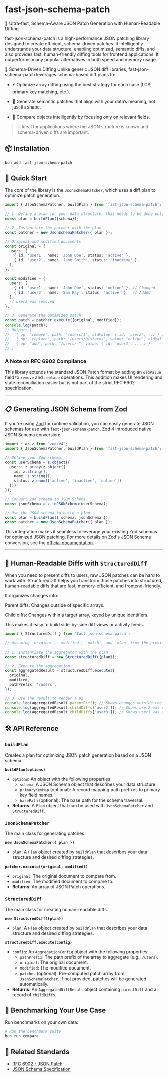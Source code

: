 # fast-json-schema-patch

🚀 Ultra-fast, Schema-Aware JSON Patch Generation with Human-Readable Diffing

fast-json-schema-patch is a high-performance JSON patching library designed to create efficient, schema-driven patches. It intelligently understands your data structure, enabling optimized, semantic diffs, and also provides fast, human-friendly diffing tools for frontend applications. It outperforms many popular alternatives in both speed and memory usage.

🧠 Schema-Driven Diffing
Unlike generic JSON diff libraries, fast-json-schema-patch leverages schema-based diff plans to:

- ⚡ Optimize array diffing using the best strategy for each case (LCS, primary key matching, etc.).

- 🧩 Generate semantic patches that align with your data’s meaning, not just its shape.

- 🎯 Compare objects intelligently by focusing only on relevant fields.

> 💡 Ideal for applications where the JSON structure is known and schema-driven diffs are important.

## 📦 Installation

```bash
bun add fast-json-schema-patch
```

## 🚀 Quick Start

The core of the library is the `JsonSchemaPatcher`, which uses a diff plan to optimize patch generation.

```typescript
import { JsonSchemaPatcher, buildPlan } from 'fast-json-schema-patch';

// 1. Define a plan for your data structure, this needs to be done only once for a given schema
const plan = buildPlan({schema});

// 2. Instantiate the patcher with the plan
const patcher = new JsonSchemaPatcher({ plan });

// Original and modified documents
const original = {
  users: [
    { id: 'user1', name: 'John Doe', status: 'active' },
    { id: 'user2', name: 'Jane Smith', status: 'inactive' },
  ],
};

const modified = {
  users: [
    { id: 'user1', name: 'John Doe', status: 'online' }, // Changed
    { id: 'user3', name: 'Sam Ray', status: 'active' },  // Added
  ],
  // user2 was removed
};

// 3. Generate the optimized patch
const patch = patcher.execute({original, modified});
console.log(patch);
// Output: [
//   { op: "remove", path: "/users/1", oldValue: { id: 'user2', ... } },
//   { op: "replace", path: "/users/0/status", value: "online", oldValue: "active" },
//   { op: "add", path: "/users/-", value: { id: 'user3', ... } }
// ]
```

### A Note on RFC 6902 Compliance

This library extends the standard JSON Patch format by adding an `oldValue` field to `remove` and `replace` operations.
This addition makes UI rendering and state reconciliation easier but is not part of the strict RFC 6902 specification.

---

## 📋 Generating JSON Schema from Zod

If you're using [Zod](https://zod.dev/) for runtime validation, you can easily generate JSON schemas for use with `fast-json-schema-patch`. Zod 4 introduced native JSON Schema conversion:

```typescript
import * as z from "zod/v4";
import { JsonSchemaPatcher, buildPlan } from 'fast-json-schema-patch';

// Define your Zod schema
const userSchema = z.object({
  users: z.array(z.object({
    id: z.string(),
    name: z.string(),
    status: z.enum(['active', 'inactive', 'online'])
  }))
});

// Convert Zod schema to JSON Schema
const jsonSchema = z.toJSONSchema(userSchema);

// Use the JSON schema to build a plan
const plan = buildPlan({ schema: jsonSchema });
const patcher = new JsonSchemaPatcher({ plan });
```

This integration makes it seamless to leverage your existing Zod schemas for optimized JSON patching. For more details on Zod's JSON Schema conversion, see the [official documentation](https://zod.dev/json-schema).

---

## 🎨 Human-Readable Diffs with `StructuredDiff`

When you need to present diffs to users, raw JSON patches can be hard to work with.
StructuredDiff helps you transform those patches into structured, human-readable diffs that are fast, memory-efficient, and frontend-friendly.

It organizes changes into:

Parent diffs: Changes outside of specific arrays.

Child diffs: Changes within a target array, keyed by unique identifiers.

This makes it easy to build side-by-side diff views or activity feeds.

```typescript
import { StructuredDiff } from 'fast-json-schema-patch';

// Assuming `original`, `modified`, `patch`, and `plan` from the previous example

// 1. Instantiate the aggregator with the plan
const structuredDiff = new StructuredDiff({plan});

// 2. Execute the aggregation
const aggregatedResult = structuredDiff.execute({
  original,
  modified,
  pathPrefix: '/users',
});

// 3. Use the result to render a UI
console.log(aggregatedResult.parentDiff); // Shows changes outside the /users array
console.log(aggregatedResult.childDiffs['user2']); // Shows user2 was removed
console.log(aggregatedResult.childDiffs['user3']); // Shows user3 was added
```

## 🛠️ API Reference

### `buildPlan`
Creates a plan for optimizing JSON patch generation based on a JSON schema.

**`buildPlan(options)`**
- `options`: An object with the following properties:
  - `schema`: A JSON Schema object that describes your data structure.
  - `primaryKeyMap` (optional): A record mapping path prefixes to primary key field names.
  - `basePath` (optional): The base path for the schema traversal.
- **Returns**: A `Plan` object that can be used with `JsonSchemaPatcher` and `StructuredDiff`.

### `JsonSchemaPatcher`
The main class for generating patches.

**`new JsonSchemaPatcher({ plan })`**
- `plan`: A `Plan` object created by `buildPlan` that describes your data structure and desired diffing strategies.

**`patcher.execute({original, modified})`**
- `original`: The original document to compare from.
- `modified`: The modified document to compare to.
- **Returns**: An array of JSON Patch operations.

### `StructuredDiff`
The main class for creating human-readable diffs.

**`new StructuredDiff({plan})`**
- `plan`: A `Plan` object created by `buildPlan` that describes your data structure and desired diffing strategies.

**`structuredDiff.execute(config)`**
- `config`: An `AggregationConfig` object with the following properties:
  - `pathPrefix`: The path prefix of the array to aggregate (e.g., `/users`).
  - `original`: The original document.
  - `modified`: The modified document.
  - `patches` (optional): Pre-computed patch array from `JsonSchemaPatcher`. If not provided, patches will be generated automatically.
- **Returns**: An `AggregatedDiffResult` object containing `parentDiff` and a record of `childDiffs`.

## 🔬 Benchmarking Your Use Case

Run benchmarks on your own data:

```bash
# Run the benchmark suite
bun run compare
```

## 🔗 Related Standards

- [RFC 6902 - JSON Patch](https://tools.ietf.org/html/rfc6902)
- [JSON Schema Specification](https://json-schema.org/specification.html)

